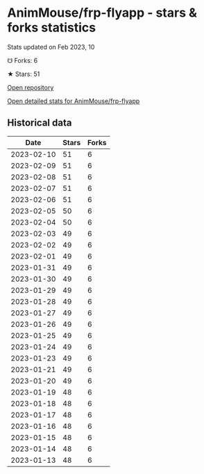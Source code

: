 # AnimMouse/frp-flyapp - stars & forks statistics

Stats updated on Feb 2023, 10

☋ Forks: 6

★ Stars: 51

[Open repository](https://github.com/AnimMouse/frp-flyapp)

[Open detailed stats for AnimMouse/frp-flyapp](https://reviewgithub.com/rep/AnimMouse/frp-flyapp)

## Historical data
| Date | Stars | Forks |
|------|-------|-------|
| 2023-02-10 | 51 | 6 | 
| 2023-02-09 | 51 | 6 | 
| 2023-02-08 | 51 | 6 | 
| 2023-02-07 | 51 | 6 | 
| 2023-02-06 | 51 | 6 | 
| 2023-02-05 | 50 | 6 | 
| 2023-02-04 | 50 | 6 | 
| 2023-02-03 | 49 | 6 | 
| 2023-02-02 | 49 | 6 | 
| 2023-02-01 | 49 | 6 | 
| 2023-01-31 | 49 | 6 | 
| 2023-01-30 | 49 | 6 | 
| 2023-01-29 | 49 | 6 | 
| 2023-01-28 | 49 | 6 | 
| 2023-01-27 | 49 | 6 | 
| 2023-01-26 | 49 | 6 | 
| 2023-01-25 | 49 | 6 | 
| 2023-01-24 | 49 | 6 | 
| 2023-01-23 | 49 | 6 | 
| 2023-01-21 | 49 | 6 | 
| 2023-01-20 | 49 | 6 | 
| 2023-01-19 | 48 | 6 | 
| 2023-01-18 | 48 | 6 | 
| 2023-01-17 | 48 | 6 | 
| 2023-01-16 | 48 | 6 | 
| 2023-01-15 | 48 | 6 | 
| 2023-01-14 | 48 | 6 | 
| 2023-01-13 | 48 | 6 | 

